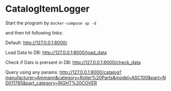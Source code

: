 # CatalogItemLogger

Start the program by
`docker-compose up -d`

and then hit following links:

Default:
http://127.0.0.1:8000/

Load Data to DB:
http://127.0.0.1:8000/load_data

Check if Dats is prersent in DB:
http://127.0.0.1:8000/check_data


Query using any params:
http://127.0.0.1:8000/catalog?manufacturer=Ammann&category=Roller%20Parts&model=ASC100&part=ND011785&part_category=RIGHT%20COVER

